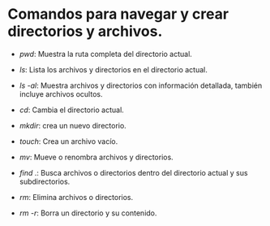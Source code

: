 # Comandos para navegar y crear directorios y archivos.

- _pwd_: Muestra la ruta completa del directorio actual.

- _ls_: Lista los archivos y directorios en el directorio actual.

- _ls -al_: Muestra archivos y directorios con información detallada, también incluye archivos ocultos.

- _cd_: Cambia el directorio actual.

- _mkdir_: crea un nuevo directorio.

- _touch_: Crea un archivo vacío.

- _mv_: Mueve o renombra archivos y directorios.

- _find_ .: Busca archivos o directorios dentro del directorio actual y sus subdirectorios.

- _rm_: Elimina archivos o directorios.

- _rm -r_: Borra un directorio y su contenido.
